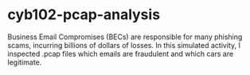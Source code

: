 # cyb102-pcap-analysis
Business Email Compromises (BECs) are responsible for many phishing scams, incurring billions of dollars of losses. In this simulated activity, I inspected .pcap files which emails are fraudulent and which cars are legitimate.
